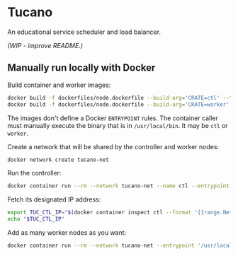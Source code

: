 # Tucano

An educational service scheduler and load balancer.

_(WIP - improve README.)_

## Manually run locally with Docker

Build container and worker images:

```bash
docker build -f dockerfiles/node.dockerfile --build-arg='CRATE=ctl' --tag ctl .
docker build -f dockerfiles/node.dockerfile --build-arg='CRATE=worker' --tag worker .
```

The images don't define a Docker `ENTRYPOINT` rules. The container caller must
manually execute the binary that is in `/usr/local/bin`. It may be `ctl` or
`worker`.

Create a network that will be shared by the controller and worker nodes:

```bash
docker network create tucano-net
```

Run the controller:

```bash
docker container run --rm --network tucano-net --name ctl --entrypoint '/usr/local/bin/ctl' ctl
```

Fetch its designated IP address:

```bash
export TUC_CTL_IP="$(docker container inspect ctl --format '{{range.NetworkSettings.Networks}}{{.IPAddress}}{{end}}')"
echo "$TUC_CTL_IP"
```

Add as many worker nodes as you want:

```bash
docker container run --rm --network tucano-net --entrypoint '/usr/local/bin/worker' worker "--controller-addr=$TUC_CTL_IP"
```
